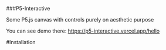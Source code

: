 ###P5-Interactive

Some P5.js canvas with controls purely on aesthetic purpose

You can see demo there: https://p5-interactive.vercel.app/hello

#Installation
